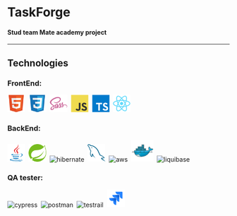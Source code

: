 # TaskForge
#### Stud team Mate academy project


<!---
## Technologies:
### **FrontEnd:** HTML5, CSS3, TypeScript, React, SCSS
### **BackEnd:** Java, Spring Framework, Hibernate, MySql, AWS, Docker, Liquibase
### **QA tester:** Cypress, Postman, Testrail, Jira
--->
---

## Technologies
<div id="technologies">
  <div id="frontend">
  <h3>FrontEnd:</h3>
    <img src="https://github.com/devicons/devicon/blob/master/icons/html5/html5-original.svg" title="html5" alt="html5" width="40" height="40"/>&nbsp;
    <img src="https://github.com/devicons/devicon/blob/master/icons/css3/css3-original.svg" title="css" alt="css" width="40" height="40"/>&nbsp;
    <img src="https://github.com/devicons/devicon/blob/master/icons/sass/sass-original.svg" title="sass/scss" alt="sass/scss" width="40" height="40"/>&nbsp;
    <img src="https://github.com/devicons/devicon/blob/master/icons/javascript/javascript-original.svg" title="javascript" alt="javascript" width="40" height="40"/>&nbsp;
    <img src="https://github.com/devicons/devicon/blob/master/icons/typescript/typescript-original.svg" title="typescript" alt="typescript" width="40" height="40"/>&nbsp;
    <img src="https://github.com/devicons/devicon/blob/master/icons/react/react-original.svg" title="reactjs" alt="reactjs" width="40" height="40"/>&nbsp;
  </div>

  <div id="backend">
    <h3>BackEnd:</h3>
      <img src="https://github.com/devicons/devicon/blob/master/icons/java/java-original.svg" title="java" alt="java" width="40" height="40"/>&nbsp;
      <img src="https://github.com/devicons/devicon/blob/master/icons/spring/spring-original.svg" title="spring" alt="spring" width="40" height="40"/>&nbsp;
      <img src="https://static-00.iconduck.com/assets.00/hibernate-icon-1965x2048-cl94vxbt.png" title="hibernate" alt="hibernate" width="40" height="40"/>&nbsp;
      <img src="https://github.com/devicons/devicon/blob/master/icons/mysql/mysql-original.svg" title="mysql" alt="mysql" width="40" height="40"/>&nbsp;
      <img src="https://upload.wikimedia.org/wikipedia/commons/thumb/9/93/Amazon_Web_Services_Logo.svg/800px-Amazon_Web_Services_Logo.svg.png" title="aws" alt="aws" width="70" height="40"/>&nbsp;
      <img src="https://github.com/devicons/devicon/blob/master/icons/docker/docker-original.svg" title="docker" alt="docker" width="50" height="50"/>&nbsp;
      <img src="https://community.chocolatey.org/content/packageimages/liquibase.4.23.0.png" title="liquibase" alt="liquibase" width="40" height="40"/>&nbsp;
  </div>

  <div id="qa-tester">
    <h3>QA tester:</h3>
      <img src="https://liveloveapp.com/assets/logo/cypress.png" title="cypress" alt="cypress" width="40" height="40"/>&nbsp;
      <img src="https://miro.medium.com/v2/resize:fit:1400/1*QOx_tPV5wJnhTzAGhfIiLA.png" title="postman" alt="postman" width="100" height="40"/>&nbsp;
      <img src="https://codahosted.io/packs/21236/unversioned/assets/LOGO/ba1091c59bab89cd2fd0f289622731fe16113d7b00905abe64759c313a4b73b76c1b0426076ed76cb74752234c734131df46992d5b8b48fc13e264240e4f7119f736cfeb64df36ded54b5cbf6198b9cadedf18dd0cac5c7dbcd16e6336c29363cd1292ba" title="testrail" alt="testrail" width="40" height="40"/>&nbsp;
      <img src="https://github.com/devicons/devicon/blob/master/icons/jira/jira-original.svg" title="jira" alt="jira" width="40" height="40"/>&nbsp;
  </div>
</div>
